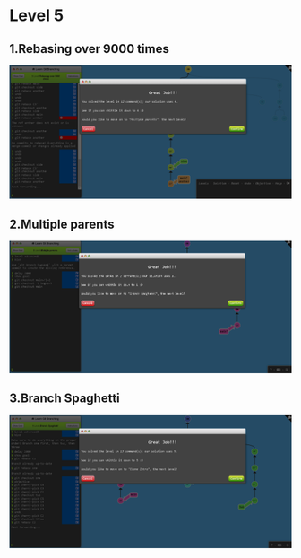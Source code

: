 # Level 5
## 1.Rebasing over 9000 times
![alt text](image-15.png)

## 2.Multiple parents
![alt text](image-16.png)

## 3.Branch Spaghetti
![alt text](image-17.png)
